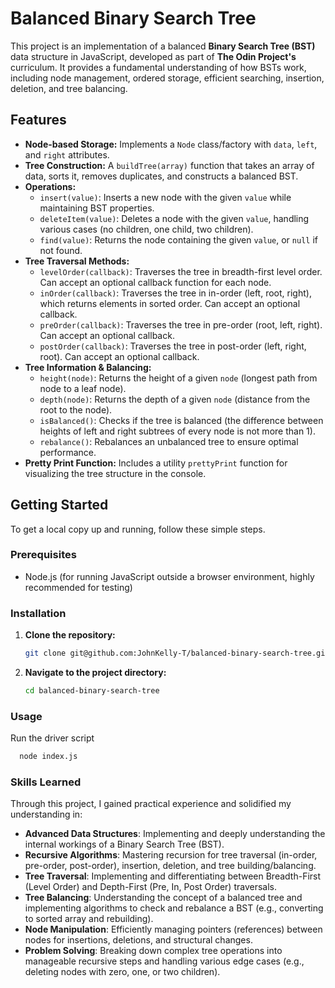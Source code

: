 # Balanced Binary Search Tree

This project is an implementation of a balanced **Binary Search Tree (BST)** data structure in JavaScript, developed as part of **The Odin Project's** curriculum. It provides a fundamental understanding of how BSTs work, including node management, ordered storage, efficient searching, insertion, deletion, and tree balancing.

## Features

* **Node-based Storage:** Implements a `Node` class/factory with `data`, `left`, and `right` attributes.
* **Tree Construction:** A `buildTree(array)` function that takes an array of data, sorts it, removes duplicates, and constructs a balanced BST.
* **Operations:**
    * `insert(value)`: Inserts a new node with the given `value` while maintaining BST properties.
    * `deleteItem(value)`: Deletes a node with the given `value`, handling various cases (no children, one child, two children).
    * `find(value)`: Returns the node containing the given `value`, or `null` if not found.
* **Tree Traversal Methods:**
    * `levelOrder(callback)`: Traverses the tree in breadth-first level order. Can accept an optional callback function for each node.
    * `inOrder(callback)`: Traverses the tree in in-order (left, root, right), which returns elements in sorted order. Can accept an optional callback.
    * `preOrder(callback)`: Traverses the tree in pre-order (root, left, right). Can accept an optional callback.
    * `postOrder(callback)`: Traverses the tree in post-order (left, right, root). Can accept an optional callback.
* **Tree Information & Balancing:**
    * `height(node)`: Returns the height of a given `node` (longest path from node to a leaf node).
    * `depth(node)`: Returns the depth of a given `node` (distance from the root to the node).
    * `isBalanced()`: Checks if the tree is balanced (the difference between heights of left and right subtrees of every node is not more than 1).
    * `rebalance()`: Rebalances an unbalanced tree to ensure optimal performance.
* **Pretty Print Function:** Includes a utility `prettyPrint` function for visualizing the tree structure in the console.

## Getting Started

To get a local copy up and running, follow these simple steps.

### Prerequisites

* Node.js (for running JavaScript outside a browser environment, highly recommended for testing)

### Installation

1.  **Clone the repository:**
    ```bash
    git clone git@github.com:JohnKelly-T/balanced-binary-search-tree.git
    ```
2.  **Navigate to the project directory:**
    ```bash
    cd balanced-binary-search-tree
    ```

### Usage

Run the driver script 
```bash
  node index.js
```

### Skills Learned
Through this project, I gained practical experience and solidified my understanding in:

- **Advanced Data Structures**: Implementing and deeply understanding the internal workings of a Binary Search Tree (BST).
- **Recursive Algorithms**: Mastering recursion for tree traversal (in-order, pre-order, post-order), insertion, deletion, and tree building/balancing.
- **Tree Traversal**: Implementing and differentiating between Breadth-First (Level Order) and Depth-First (Pre, In, Post Order) traversals.
- **Tree Balancing**: Understanding the concept of a balanced tree and implementing algorithms to check and rebalance a BST (e.g., converting to sorted array and rebuilding).
- **Node Manipulation**: Efficiently managing pointers (references) between nodes for insertions, deletions, and structural changes.
- **Problem Solving**: Breaking down complex tree operations into manageable recursive steps and handling various edge cases (e.g., deleting nodes with zero, one, or two children).
